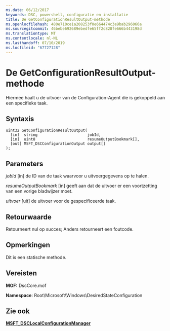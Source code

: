 ```yaml
---
ms.date: 06/12/2017
keywords: DSC, powershell, configuratie en installatie
title: De GetConfigurationResultOutput-methode
ms.openlocfilehash: 480e710ce1a208253f0e664474c3e9bab296066a
ms.sourcegitcommit: 46bebe692689ebedfe65ff2c828fe666b443198d
ms.translationtype: MT
ms.contentlocale: nl-NL
ms.lasthandoff: 07/10/2019
ms.locfileid: "67727128"
---
```

# <a name="getconfigurationresultoutput-method"></a>De GetConfigurationResultOutput-methode

Hiermee haalt u de uitvoer van de Configuration-Agent die is gekoppeld aan een specifieke taak.

## <a name="syntax"></a>Syntaxis

```mof
uint32 GetConfigurationResultOutput(
  [in]  string                      jobId,
  [in]  uint8                       resumeOutputBookmark[],
  [out] MSFT_DSCConfigurationOutput output[]
);
```

## <a name="parameters"></a>Parameters

*jobId* \[in\] de ID van de taak waarvoor u uitvoergegevens op te halen.

*resumeOutputBookmark* \[in\] geeft aan dat de uitvoer er een voortzetting van een vorige bladwijzer moet.

*uitvoer* \[uit\] de uitvoer voor de gespecificeerde taak.

## <a name="return-value"></a>Retourwaarde

Retourneert nul op succes; Anders retourneert een foutcode.

## <a name="remarks"></a>Opmerkingen

Dit is een statische methode.

## <a name="requirements"></a>Vereisten

**MOF:** DscCore.mof

**Namespace**: Root\Microsoft\Windows\DesiredStateConfiguration

## <a name="see-also"></a>Zie ook

[**MSFT_DSCLocalConfigurationManager**](msft-dsclocalconfigurationmanager.md)
